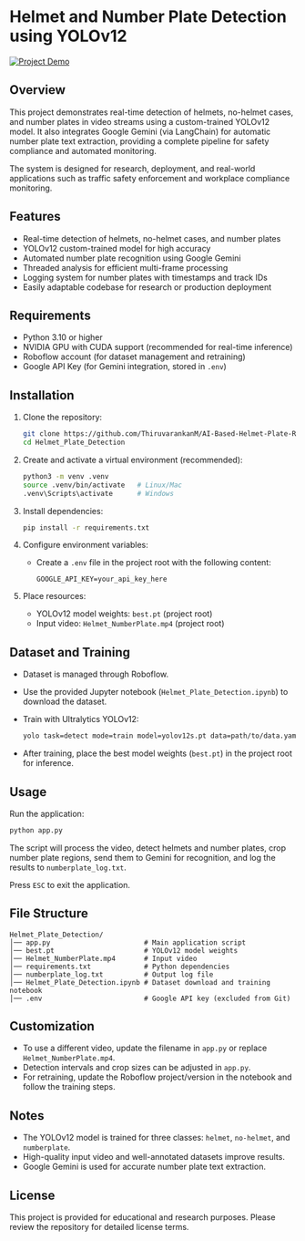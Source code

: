# Helmet and Number Plate Detection using YOLOv12

[![Project Demo](https://img.youtube.com/vi/Y-1EDpcoLG4/0.jpg)](https://youtu.be/Y-1EDpcoLG4)

## Overview
This project demonstrates real-time detection of helmets, no-helmet cases, and number plates in video streams using a custom-trained YOLOv12 model. It also integrates Google Gemini (via LangChain) for automatic number plate text extraction, providing a complete pipeline for safety compliance and automated monitoring.  

The system is designed for research, deployment, and real-world applications such as traffic safety enforcement and workplace compliance monitoring.  

## Features
- Real-time detection of helmets, no-helmet cases, and number plates  
- YOLOv12 custom-trained model for high accuracy  
- Automated number plate recognition using Google Gemini  
- Threaded analysis for efficient multi-frame processing  
- Logging system for number plates with timestamps and track IDs  
- Easily adaptable codebase for research or production deployment  

## Requirements
- Python 3.10 or higher  
- NVIDIA GPU with CUDA support (recommended for real-time inference)  
- Roboflow account (for dataset management and retraining)  
- Google API Key (for Gemini integration, stored in `.env`)  

## Installation

1. Clone the repository:
   ```bash
   git clone https://github.com/ThiruvarankanM/AI-Based-Helmet-Plate-Recognition.git
   cd Helmet_Plate_Detection
   ````

2. Create and activate a virtual environment (recommended):

   ```bash
   python3 -m venv .venv
   source .venv/bin/activate   # Linux/Mac
   .venv\Scripts\activate      # Windows
   ```

3. Install dependencies:

   ```bash
   pip install -r requirements.txt
   ```

4. Configure environment variables:

   * Create a `.env` file in the project root with the following content:

     ```
     GOOGLE_API_KEY=your_api_key_here
     ```

5. Place resources:

   * YOLOv12 model weights: `best.pt` (project root)
   * Input video: `Helmet_NumberPlate.mp4` (project root)

## Dataset and Training

* Dataset is managed through Roboflow.
* Use the provided Jupyter notebook (`Helmet_Plate_Detection.ipynb`) to download the dataset.
* Train with Ultralytics YOLOv12:

  ```bash
  yolo task=detect mode=train model=yolov12s.pt data=path/to/data.yaml epochs=100 imgsz=640 plots=True
  ```
* After training, place the best model weights (`best.pt`) in the project root for inference.

## Usage

Run the application:

```bash
python app.py
```

The script will process the video, detect helmets and number plates, crop number plate regions, send them to Gemini for recognition, and log the results to `numberplate_log.txt`.

Press `ESC` to exit the application.

## File Structure

```
Helmet_Plate_Detection/
│── app.py                       # Main application script
│── best.pt                      # YOLOv12 model weights
│── Helmet_NumberPlate.mp4       # Input video
│── requirements.txt             # Python dependencies
│── numberplate_log.txt          # Output log file
│── Helmet_Plate_Detection.ipynb # Dataset download and training notebook
│── .env                         # Google API key (excluded from Git)
```

## Customization

* To use a different video, update the filename in `app.py` or replace `Helmet_NumberPlate.mp4`.
* Detection intervals and crop sizes can be adjusted in `app.py`.
* For retraining, update the Roboflow project/version in the notebook and follow the training steps.

## Notes

* The YOLOv12 model is trained for three classes: `helmet`, `no-helmet`, and `numberplate`.
* High-quality input video and well-annotated datasets improve results.
* Google Gemini is used for accurate number plate text extraction.

## License

This project is provided for educational and research purposes. Please review the repository for detailed license terms.
